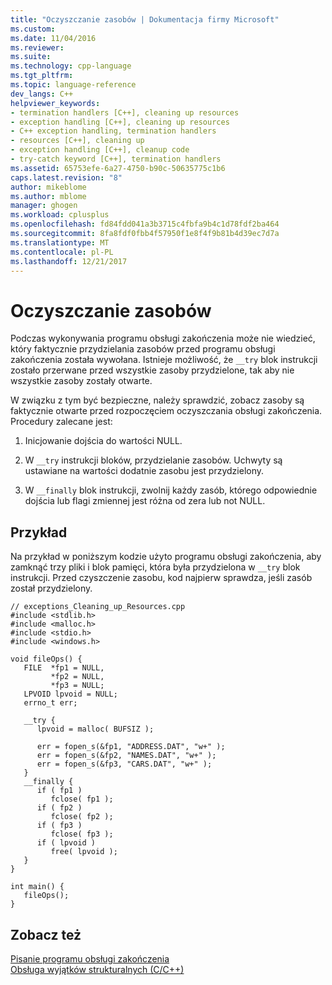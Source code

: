 ```yaml
---
title: "Oczyszczanie zasobów | Dokumentacja firmy Microsoft"
ms.custom: 
ms.date: 11/04/2016
ms.reviewer: 
ms.suite: 
ms.technology: cpp-language
ms.tgt_pltfrm: 
ms.topic: language-reference
dev_langs: C++
helpviewer_keywords:
- termination handlers [C++], cleaning up resources
- exception handling [C++], cleaning up resources
- C++ exception handling, termination handlers
- resources [C++], cleaning up
- exception handling [C++], cleanup code
- try-catch keyword [C++], termination handlers
ms.assetid: 65753efe-6a27-4750-b90c-50635775c1b6
caps.latest.revision: "8"
author: mikeblome
ms.author: mblome
manager: ghogen
ms.workload: cplusplus
ms.openlocfilehash: fd84fdd041a3b3715c4fbfa9b4c1d78fdf2ba464
ms.sourcegitcommit: 8fa8fdf0fbb4f57950f1e8f4f9b81b4d39ec7d7a
ms.translationtype: MT
ms.contentlocale: pl-PL
ms.lasthandoff: 12/21/2017
---
```

# <a name="cleaning-up-resources"></a>Oczyszczanie zasobów
Podczas wykonywania programu obsługi zakończenia może nie wiedzieć, który faktycznie przydzielania zasobów przed programu obsługi zakończenia została wywołana. Istnieje możliwość, że `__try` blok instrukcji zostało przerwane przed wszystkie zasoby przydzielone, tak aby nie wszystkie zasoby zostały otwarte.  
  
 W związku z tym być bezpieczne, należy sprawdzić, zobacz zasoby są faktycznie otwarte przed rozpoczęciem oczyszczania obsługi zakończenia. Procedury zalecane jest:  
  
1.  Inicjowanie dojścia do wartości NULL.  
  
2.  W `__try` instrukcji bloków, przydzielanie zasobów. Uchwyty są ustawiane na wartości dodatnie zasobu jest przydzielony.  
  
3.  W `__finally` blok instrukcji, zwolnij każdy zasób, którego odpowiednie dojścia lub flagi zmiennej jest różna od zera lub not NULL.  
  
## <a name="example"></a>Przykład  
 Na przykład w poniższym kodzie użyto programu obsługi zakończenia, aby zamknąć trzy pliki i blok pamięci, która była przydzielona w `__try` blok instrukcji. Przed czyszczenie zasobu, kod najpierw sprawdza, jeśli zasób został przydzielony.  
  
```  
// exceptions_Cleaning_up_Resources.cpp  
#include <stdlib.h>  
#include <malloc.h>  
#include <stdio.h>  
#include <windows.h>  
  
void fileOps() {  
   FILE  *fp1 = NULL,  
         *fp2 = NULL,  
         *fp3 = NULL;  
   LPVOID lpvoid = NULL;  
   errno_t err;  
  
   __try {  
      lpvoid = malloc( BUFSIZ );  
  
      err = fopen_s(&fp1, "ADDRESS.DAT", "w+" );  
      err = fopen_s(&fp2, "NAMES.DAT", "w+" );  
      err = fopen_s(&fp3, "CARS.DAT", "w+" );  
   }  
   __finally {  
      if ( fp1 )  
         fclose( fp1 );  
      if ( fp2 )  
         fclose( fp2 );  
      if ( fp3 )  
         fclose( fp3 );  
      if ( lpvoid )  
         free( lpvoid );  
   }  
}  
  
int main() {  
   fileOps();  
}  
```  
  
## <a name="see-also"></a>Zobacz też  
 [Pisanie programu obsługi zakończenia](../cpp/writing-a-termination-handler.md)   
 [Obsługa wyjątków strukturalnych (C/C++)](../cpp/structured-exception-handling-c-cpp.md)